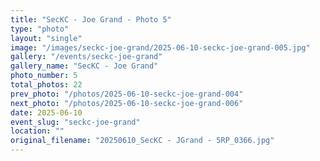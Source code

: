```yaml
---
title: "SecKC - Joe Grand - Photo 5"
type: "photo"
layout: "single"
image: "/images/seckc-joe-grand/2025-06-10-seckc-joe-grand-005.jpg"
gallery: "/events/seckc-joe-grand"
gallery_name: "SecKC - Joe Grand"
photo_number: 5
total_photos: 22
prev_photo: "/photos/2025-06-10-seckc-joe-grand-004"
next_photo: "/photos/2025-06-10-seckc-joe-grand-006"
date: 2025-06-10
event_slug: "seckc-joe-grand"
location: ""
original_filename: "20250610_SecKC - JGrand - 5RP_0366.jpg"
---
```


